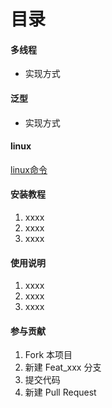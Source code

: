 # 目录

#### 多线程
- 实现方式

#### 泛型
- 实现方式

#### linux
[linux命令](/md/linux命令.md)


#### 安装教程

1. xxxx
2. xxxx
3. xxxx

#### 使用说明

1. xxxx
2. xxxx
3. xxxx

#### 参与贡献

1. Fork 本项目
2. 新建 Feat_xxx 分支
3. 提交代码
4. 新建 Pull Request